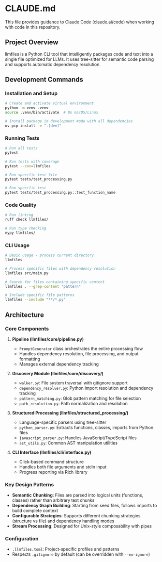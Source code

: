 # CLAUDE.md

This file provides guidance to Claude Code (claude.ai/code) when working with code in this repository.

## Project Overview

llmfiles is a Python CLI tool that intelligently packages code and text into a single file optimized for LLMs. It uses tree-sitter for semantic code parsing and supports automatic dependency resolution.

## Development Commands

### Installation and Setup
```bash
# Create and activate virtual environment
python -m venv .venv
source .venv/bin/activate  # On macOS/Linux

# Install package in development mode with all dependencies
uv pip install -e ".[dev]"
```

### Running Tests
```bash
# Run all tests
pytest

# Run tests with coverage
pytest --cov=llmfiles

# Run specific test file
pytest tests/test_processing.py

# Run specific test
pytest tests/test_processing.py::test_function_name
```

### Code Quality
```bash
# Run linting
ruff check llmfiles/

# Run type checking
mypy llmfiles/
```

### CLI Usage
```bash
# Basic usage - process current directory
llmfiles

# Process specific files with dependency resolution
llmfiles src/main.py

# Search for files containing specific content
llmfiles . --grep-content "pattern"

# Include specific file patterns
llmfiles --include "**/*.py"
```

## Architecture

### Core Components

1. **Pipeline (llmfiles/core/pipeline.py)**
   - `PromptGenerator` class orchestrates the entire processing flow
   - Handles dependency resolution, file processing, and output formatting
   - Manages external dependency tracking

2. **Discovery Module (llmfiles/core/discovery/)**
   - `walker.py`: File system traversal with gitignore support
   - `dependency_resolver.py`: Python import resolution and dependency tracking
   - `pattern_matching.py`: Glob pattern matching for file selection
   - `path_resolution.py`: Path normalization and resolution

3. **Structured Processing (llmfiles/structured_processing/)**
   - Language-specific parsers using tree-sitter
   - `python_parser.py`: Extracts functions, classes, imports from Python files
   - `javascript_parser.py`: Handles JavaScript/TypeScript files
   - `ast_utils.py`: Common AST manipulation utilities

4. **CLI Interface (llmfiles/cli/interface.py)**
   - Click-based command structure
   - Handles both file arguments and stdin input
   - Progress reporting via Rich library

### Key Design Patterns

- **Semantic Chunking**: Files are parsed into logical units (functions, classes) rather than arbitrary text chunks
- **Dependency Graph Building**: Starting from seed files, follows imports to build complete context
- **Configurable Strategies**: Supports different chunking strategies (structure vs file) and dependency handling modes
- **Stream Processing**: Designed for Unix-style composability with pipes

### Configuration

- `.llmfiles.toml`: Project-specific profiles and patterns
- Respects `.gitignore` by default (can be overridden with `--no-ignore`)